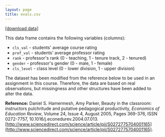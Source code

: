 ```yaml
---
layout: page
title: evals.csv
---
```


<a href="evals.csv" download="evals.csv">
[download data]
</a>

This data frame contains the following variables (columns):

* `cls_val` - students' average course rating
* `prof_val` - students' average professor rating
* `rank` - professor's rank (0 - teaching, 1 - tenure track, 2 - tenured)
* `gender` - professor's gender (0 - male, 1 - female)
* `cls_level` - class level (0 - lower division, 1 - upper division)

The dataset has been modified from the reference below to be used in an assignment in this course. Therefore, the data are based on real observations, but missingness and other structures have been added to alter the data.

**Reference:**
Daniel S. Hamermesh, Amy Parker, Beauty in the classroom: instructors pulchritude and putative pedagogical productivity, *Economics of Education Review*, Volume 24, Issue 4, August 2005, Pages 369-376, ISSN 0272-7757, 
10.1016/j.econedurev.2004.07.013. [http://www.sciencedirect.com/science/article/pii/S0272775704001165](http://www.sciencedirect.com/science/article/pii/S0272775704001165).